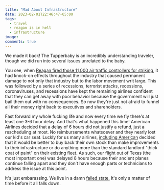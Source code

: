 ```yaml
---
title: "Mad About Infrastructure"
date: 2023-02-01T22:46:47-05:00
tags:
  - travel
  - reagan is in hell
  - infrastructure
image: 
comments: true
---
```


We made it back! The Tupperbaby is an incredibly understanding traveler, though we did run into several issues unrelated to the baby.

You see, when [Reagan fired those 11,000 air traffic controllers for striking](https://www.youtube.com/watch?v=pUZD9DMMJ08), it had knock-on effects throughout the industry that caused permanent damage to not only that industry but to the labor movement writ large. This was followed by a series of recessions, terrorist attacks, recessions, coronaviruses, and recessions have kept the remaining airlines confident that they can get away with poor behavior because the government will just bail them out with no consequences. So now they're just not afraid to funnel all their money right back to executives and shareholders.

Fast forward my whole fucking life and now every time we fly there's at least one 3-6 hour delay. And that's what happened this time! American Airlines decided that a delay of 6 hours did not justify a refund, just a rescheduling at most. No reimbursements whatsoever and they nearly lost our kid's car seat. Luckly for us many airlines, [including American](https://www.dallasnews.com/business/airlines/2020/03/18/american-airlines-spent-12-billion-on-stock-buybacks-during-flush-times-now-it-says-it-needs-a-bailout/) decided that it would be better to buy back their own stock than make improvements to their infrastructure or do anything more than the standard landlord "thick coat of paint" on their existing fleet. As such, our flight out of Texas (the most important one) was delayed 6 hours because their ancient planes continue falling apart and they don't have enough parts or technicians to address the issue at this point.

It's just embarassing. We live in a damn [failed state.](https://youtu.be/L5H4qhIpXgk) It's only a matter of time before it all falls down. 